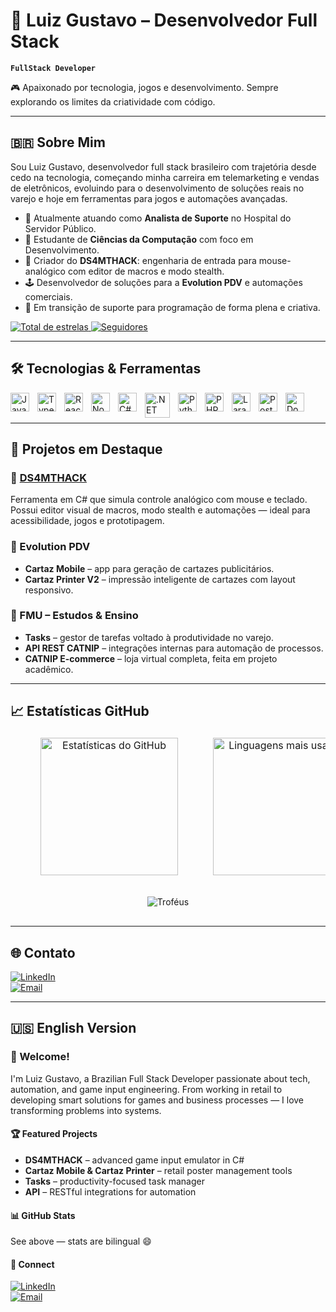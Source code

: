 # 🧠 Luiz Gustavo – Desenvolvedor Full Stack

**`FullStack Developer`**

🎮 Apaixonado por tecnologia, jogos e desenvolvimento. Sempre explorando os limites da criatividade com código.  

---

## 🇧🇷 Sobre Mim

Sou Luiz Gustavo, desenvolvedor full stack brasileiro com trajetória desde cedo na tecnologia, começando minha carreira em telemarketing e vendas de eletrônicos, evoluindo para o desenvolvimento de soluções reais no varejo e hoje em ferramentas para jogos e automações avançadas.

- 💼 Atualmente atuando como **Analista de Suporte** no Hospital do Servidor Público.  
- 🧠 Estudante de **Ciências da Computação** com foco em Desenvolvimento.  
- 🧪 Criador do **DS4MTHACK**: engenharia de entrada para mouse-analógico com editor de macros e modo stealth.  
- 🕹️ Desenvolvedor de soluções para a **Evolution PDV** e automações comerciais.  
- 🔁 Em transição de suporte para programação de forma plena e criativa.

<p align="left">
  <a href="https://github.com/LGDev666?tab=repositories&sort=stargazers">
    <img alt="Total de estrelas" title="Total de estrelas GitHub"
      src="https://custom-icon-badges.demolab.com/github/stars/LGDev666?color=55960c&style=for-the-badge&labelColor=488207&logo=star&label=estrelas" /> </a>
  <a href="https://github.com/LGDev666?tab=followers"> 
    <img alt="Seguidores" 
      title="Me siga no GitHub" 
      src="https://custom-icon-badges.demolab.com/github/followers/LGDev666?color=236ad3&labelColor=1155ba&style=for-the-badge&logo=github&label=Seguidores&logoColor=white" /> </a>
</p>

---

## 🛠️ Tecnologias & Ferramentas

<img align="left" alt="JavaScript" title="JavaScript" width="30px" style="padding-right: 10px;" src="https://cdn.jsdelivr.net/gh/devicons/devicon/icons/javascript/javascript-original.svg" />
<img align="left" alt="TypeScript" title="TypeScript" width="30px" style="padding-right: 10px;" src="https://cdn.jsdelivr.net/gh/devicons/devicon/icons/typescript/typescript-original.svg" />
<img align="left" alt="React" title="React" width="30px" style="padding-right: 10px;" src="https://cdn.jsdelivr.net/gh/devicons/devicon/icons/react/react-original.svg" />
<img align="left" alt="Node.js" title="Node.js" width="30px" style="padding-right: 10px;" src="https://cdn.jsdelivr.net/gh/devicons/devicon/icons/nodejs/nodejs-original.svg" />
<img align="left" alt="C#" title="C#" width="30px" style="padding-right: 10px;" src="https://cdn.jsdelivr.net/gh/devicons/devicon/icons/csharp/csharp-original.svg" />
<img align="left" alt=".NET" title=".NET" width="40px" style="padding-right: 10px;" src="https://cdn.jsdelivr.net/gh/devicons/devicon/icons/dot-net/dot-net-plain-wordmark.svg" />
<img align="left" alt="Python" title="Python" width="30px" style="padding-right: 10px;" src="https://cdn.jsdelivr.net/gh/devicons/devicon/icons/python/python-original.svg" />
<img align="left" alt="PHP" title="PHP" width="30px" style="padding-right: 10px;" src="https://cdn.jsdelivr.net/gh/devicons/devicon/icons/php/php-original.svg" />
<img align="left" alt="Laravel" title="Laravel" width="30px" style="padding-right: 10px;" src="https://cdn.jsdelivr.net/gh/devicons/devicon/icons/laravel/laravel-original.svg" />
<img align="left" alt="PostgreSQL" title="PostgreSQL" width="30px" style="padding-right: 10px;" src="https://cdn.jsdelivr.net/gh/devicons/devicon/icons/postgresql/postgresql-original.svg" />
<img align="left" alt="Docker" title="Docker" width="30px" style="padding-right: 10px;" src="https://cdn.jsdelivr.net/gh/devicons/devicon/icons/docker/docker-original.svg" />
<br/><br/>

---

## 🚀 Projetos em Destaque

### 🎯 [DS4MTHACK](https://www.linkedin.com/posts/luiz-gustavo-9ba170309_ds4mthack-inputengineering-gamedevtools-activity-7332133466429362176-GH9X)
Ferramenta em C# que simula controle analógico com mouse e teclado. Possui editor visual de macros, modo stealth e automações — ideal para acessibilidade, jogos e prototipagem.

### 🛒 Evolution PDV
- **Cartaz Mobile** – app para geração de cartazes publicitários.  
- **Cartaz Printer V2** – impressão inteligente de cartazes com layout responsivo.  

### 🧠 FMU – Estudos & Ensino
- **Tasks** – gestor de tarefas voltado à produtividade no varejo.  
- **API REST CATNIP** – integrações internas para automação de processos.  
- **CATNIP E-commerce** – loja virtual completa, feita em projeto acadêmico.  

---

## 📈 Estatísticas GitHub

<table align="center" style="width:100%; border-collapse:separate; border-spacing:40px 0; margin-top:20px; margin-bottom:20px;">
  <tr>
    <td align="center" style="width:50%;">
      <img 
        src="https://github-readme-stats.vercel.app/api?username=LGDev666&show_icons=true&theme=radical&hide_border=true" 
        alt="Estatísticas do GitHub" 
        height="220"/>
    </td>
    <td align="center" style="width:50%;">
      <img 
        src="https://github-readme-stats.vercel.app/api/top-langs/?username=LGDev666&layout=compact&theme=radical&hide_border=true" 
        alt="Linguagens mais usadas" 
        height="220"/>
    </td>
  </tr>
</table>

<p align="center" style="margin-top:30px; margin-bottom:30px;">
  <img src="https://github-profile-trophy.vercel.app/?username=LGDev666&theme=onedark&margin-w=15&no-frame=true&no-bg=true" alt="Troféus"/>
</p>

---

## 🌐 Contato

[![LinkedIn](https://img.shields.io/badge/LinkedIn-Luiz%20Gustavo-blue?style=for-the-badge&logo=linkedin)](https://www.linkedin.com/in/luiz-gustavo-9ba170309/)  
[![Email](https://img.shields.io/badge/Email-Enviar-red?style=for-the-badge&logo=gmail)](mailto:luiz.gustavo.profissional666@gmail.com)

---

## 🇺🇸 English Version

### 👋 Welcome!

I'm Luiz Gustavo, a Brazilian Full Stack Developer passionate about tech, automation, and game input engineering. From working in retail to developing smart solutions for games and business processes — I love transforming problems into systems.

#### 🏆 Featured Projects
- **DS4MTHACK** – advanced game input emulator in C#  
- **Cartaz Mobile & Cartaz Printer** – retail poster management tools  
- **Tasks** – productivity-focused task manager  
- **API** – RESTful integrations for automation  

#### 📊 GitHub Stats
See above — stats are bilingual 😄  

#### 🔗 Connect

[![LinkedIn](https://img.shields.io/badge/LinkedIn-Luiz%20Gustavo-blue?style=for-the-badge&logo=linkedin)](https://www.linkedin.com/in/luiz-gustavo-9ba170309/)  
[![Email](https://img.shields.io/badge/Email-Enviar-red?style=for-the-badge&logo=gmail)](mailto:luiz.gustavo.profissional666@gmail.com)

